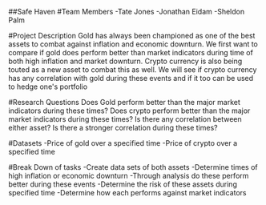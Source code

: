 ##Safe Haven
#Team Members
-Tate Jones
-Jonathan Eidam
-Sheldon Palm

#Project Description
Gold has always been championed as one of the best assets to combat against inflation and economic downturn.  We first want to compare if gold does perform better than market indicators during time of both high inflation and market downturn.  Crypto currency is also being touted as a new asset to combat this as well.  We will see if crypto currency has any correlation with gold during these events and if it too can be used to hedge one's portfolio

#Research Questions
Does Gold perform better than the major market indicators during these times?
Does crypto perform better than the major market indicators during these times?
Is there any correlation between either asset? Is there a stronger correlation during these times?

#Datasets
-Price of gold over a specified time
-Price of crypto over a specified time

#Break Down of tasks
-Create data sets of both assets
-Determine times of high inflation or economic downturn
-Through analysis do these perform better during these events
-Determine the risk of these assets during specified time
-Determine how each performs against market indicators